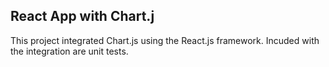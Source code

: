 ## React App with Chart.j

This project integrated Chart.js using the React.js framework.  Incuded with the integration are unit tests.